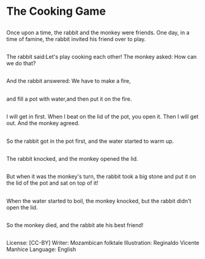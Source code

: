 # The Cooking Game

##
Once upon a time, the
rabbit and the monkey
were friends.
One day, in a time of
famine, the rabbit
invited his friend over
to play.

##
The rabbit said:Let's
play cooking each
other!
The monkey asked:
How can we do that?

##
And the rabbit
answered: We have to
make a fire,

##
and fill a pot with
water,and then put it on
the fire.

##
I will get in first.
When I beat on the lid
of the pot, you open it.
Then I will get out.
And the monkey
agreed.

##
So the rabbit got in
the pot first, and the
water started to warm
up.

##
The rabbit knocked, and
the monkey opened the
lid.

##
But when it was the
monkey's turn, the
rabbit took a big stone
and put it on the lid of
the pot and sat on top
of it!

##
When the water started
to boil, the monkey
knocked, but the rabbit
didn't open the lid.

##
So the monkey died,
and the rabbit ate his
best friend!

##
License: [CC-BY]
Writer: Mozambican folktale
Illustration: Reginaldo Vicente Manhice
Language: English
